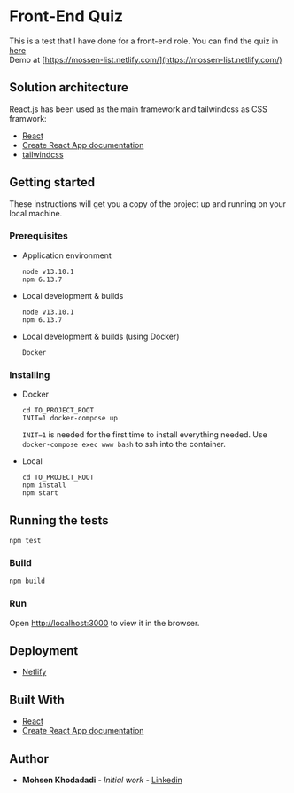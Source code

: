 # Front-End Quiz

This is a test that I have done for a front-end role. You can find the quiz in [here](https://github.com/mossen/list/blob/master/quiz.pdf)
<br />
Demo at [https://mossen-list.netlify.com/](https://mossen-list.netlify.com/)

## Solution architecture

React.js has been used as the main framework and tailwindcss as CSS framwork:

* [React](https://github.com/facebook/react)
* [Create React App documentation](https://facebook.github.io/create-react-app/docs/getting-started)
* [tailwindcss](https://tailwindcss.com/)

## Getting started

These instructions will get you a copy of the project up and running on your local machine. 

### Prerequisites

* Application environment
   ```
   node v13.10.1
   npm 6.13.7
   ```
* Local development & builds
   ```
   node v13.10.1
   npm 6.13.7
   ```
* Local development & builds (using Docker)
   ```
   Docker
   ```

### Installing

* Docker
    ```
    cd TO_PROJECT_ROOT
    INIT=1 docker-compose up
    ```
  ```INIT=1``` is needed for the first time to install everything needed.
  Use ```docker-compose exec www bash``` to ssh into the container.

* Local
    ```
    cd TO_PROJECT_ROOT
    npm install
    npm start
    ```

## Running the tests
```
npm test
```

### Build
```
npm build
```
### Run
Open [http://localhost:3000](http://localhost:3000) to view it in the browser.

## Deployment
* [Netlify](https://www.netlify.com/)

## Built With

* [React](https://github.com/facebook/react)
* [Create React App documentation](https://facebook.github.io/create-react-app/docs/getting-started)


## Author

* **Mohsen Khodadadi** - *Initial work* - [Linkedin](https://www.linkedin.com/in/mohsen-khodadadi/u)
